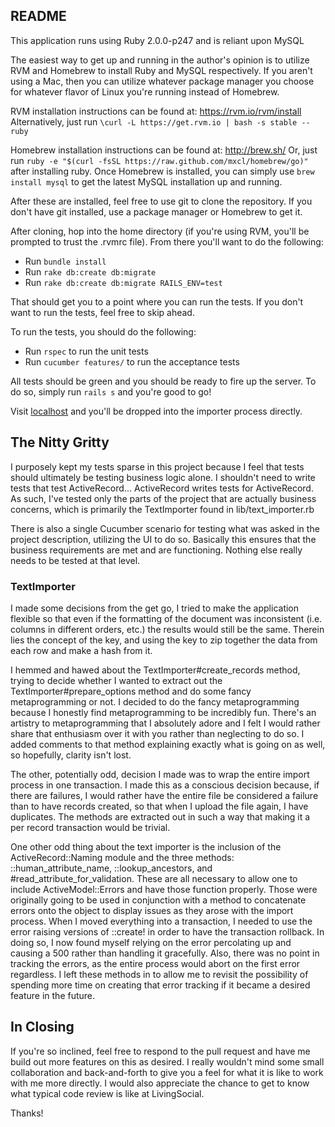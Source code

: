 ## README

This application runs using Ruby 2.0.0-p247 and is reliant upon MySQL

The easiest way to get up and running in the author's opinion is to utilize
RVM and Homebrew to install Ruby and MySQL respectively. If you aren't using a
Mac, then you can utilize whatever package manager you choose for whatever
flavor of Linux you're running instead of Homebrew.

RVM installation instructions can be found at: https://rvm.io/rvm/install
Alternatively, just run `\curl -L https://get.rvm.io | bash -s stable --ruby`

Homebrew installation instructions can be found at: http://brew.sh/
Or, just run `ruby -e "$(curl -fsSL https://raw.github.com/mxcl/homebrew/go)"`
after installing ruby.
Once Homebrew is installed, you can simply use `brew install mysql` to get the
latest MySQL installation up and running.

After these are installed, feel free to use git to clone the repository.
If you don't have git installed, use a package manager or Homebrew to get it.

After cloning, hop into the home directory (if you're using RVM, you'll be
prompted to trust the .rvmrc file). From there you'll want to do the following:

* Run `bundle install`
* Run `rake db:create db:migrate`
* Run `rake db:create db:migrate RAILS_ENV=test`

That should get you to a point where you can run the tests. If you don't want
to run the tests, feel free to skip ahead.

To run the tests, you should do the following:

* Run `rspec` to run the unit tests
* Run `cucumber features/` to run the acceptance tests

All tests should be green and you should be ready to fire up the server.
To do so, simply run `rails s` and you're good to go!

Visit [localhost](http://localhost:3000) and you'll be dropped into the importer process
directly.

## The Nitty Gritty

I purposely kept my tests sparse in this project because I feel that tests
should ultimately be testing business logic alone. I shouldn't need to write
tests that test ActiveRecord... ActiveRecord writes tests for ActiveRecord. As
such, I've tested only the parts of the project that are actually business
concerns, which is primarily the TextImporter found in lib/text_importer.rb

There is also a single Cucumber scenario for testing what was asked in the
project description, utilizing the UI to do so. Basically this ensures that
the business requirements are met and are functioning. Nothing else really
needs to be tested at that level.

### TextImporter

I made some decisions from the get go, I tried to make the application flexible
so that even if the formatting of the document was inconsistent (i.e. columns
in different orders, etc.) the results would still be the same. Therein lies
the concept of the key, and using the key to zip together the data from each
row and make a hash from it.

I hemmed and hawed about the TextImporter#create_records method, trying to
decide whether I wanted to extract out the TextImporter#prepare_options
method and do some fancy metaprogramming or not. I decided to do the fancy
metaprogramming because I honestly find metaprogramming to be incredibly fun.
There's an artistry to metaprogramming that I absolutely adore and I felt I
would rather share that enthusiasm over it with you rather than neglecting to
do so. I added comments to that method explaining exactly what is going on as
well, so hopefully, clarity isn't lost.

The other, potentially odd, decision I made was to wrap the entire import
process in one transaction. I made this as a conscious decision because,
if there are failures, I would rather have the entire file be considered
a failure than to have records created, so that when I upload the file again,
I have duplicates. The methods are extracted out in such a way that making it
a per record transaction would be trivial.

One other odd thing about the text importer is the inclusion of the
ActiveRecord::Naming module and the three methods: ::human_attribute_name,
::lookup_ancestors, and #read_attribute_for_validation. These are all
necessary to allow one to include ActiveModel::Errors and have those function
properly. Those were originally going to be used in conjunction with a
method to concatenate errors onto the object to display issues as they arose
with the import process. When I moved everything into a transaction, I needed
to use the error raising versions of ::create! in order to have the transaction
rollback. In doing so, I now found myself relying on the error percolating up
and causing a 500 rather than handling it gracefully. Also, there was no point
in tracking the errors, as the entire process would abort on the first error
regardless. I left these methods in to allow me to revisit the possibility of
spending more time on creating that error tracking if it became a desired
feature in the future.

## In Closing

If you're so inclined, feel free to respond to the pull request and have me
build out more features on this as desired. I really wouldn't mind some small
collaboration and back-and-forth to give you a feel for what it is like to
work with me more directly. I would also appreciate the chance to get to know
what typical code review is like at LivingSocial.

Thanks!
